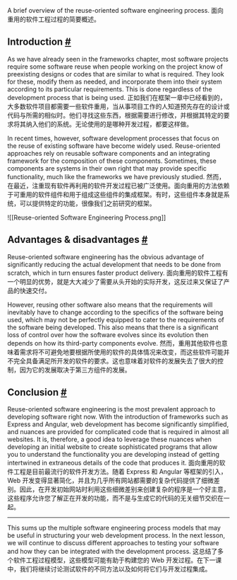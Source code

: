 A brief overview of the reuse-oriented software engineering process.
面向重用的软件工程过程的简要概述。

## Introduction [#](https://www.educative.io/courses/web-development-a-primer/m2Y8NA02WZO#Introduction-)

As we have already seen in the frameworks chapter, most software projects require some software reuse when people working on the project know of preexisting designs or codes that are similar to what is required. They look for these, modify them as needed, and incorporate them into their system according to its particular requirements. This is done regardless of the development process that is being used.
正如我们在框架一章中已经看到的，大多数软件项目都需要一些软件重用，当从事项目工作的人知道预先存在的设计或代码与所需的相似时。他们寻找这些东西，根据需要进行修改，并根据其特定的要求将其纳入他们的系统。无论使用的是哪种开发过程，都要这样做。

In recent times, however, software development processes that focus on the reuse of existing software have become widely used. Reuse-oriented approaches rely on reusable software components and an integrating framework for the composition of these components. Sometimes, these components are systems in their own right that may provide specific functionality, much like the frameworks we have previously studied.
然而，在最近，注重现有软件再利用的软件开发过程已被广泛使用。面向重用的方法依赖于可重用的软件组件和用于组成这些组件的集成框架。有时，这些组件本身就是系统，可以提供特定的功能，很像我们之前研究的框架。

![[Reuse-oriented Software Engineering Process.png]]

## Advantages & disadvantages [#](https://www.educative.io/courses/web-development-a-primer/m2Y8NA02WZO#Advantages-&-disadvantages-)

Reuse-oriented software engineering has the obvious advantage of significantly reducing the actual development that needs to be done from scratch, which in turn ensures faster product delivery.
面向重用的软件工程有一个明显的优势，就是大大减少了需要从头开始的实际开发，这反过来又保证了产品的快速交付。

However, reusing other software also means that the requirements will inevitably have to change according to the specifics of the software being used, which may not be perfectly equipped to cater to the requirements of the software being developed. This also means that there is a significant loss of control over how the software evolves since its evolution then depends on how its third-party components evolve.
然而，重用其他软件也意味着需求将不可避免地要根据所使用的软件的具体情况来改变，而这些软件可能并不完全具备满足所开发的软件的要求。这也意味着对软件的发展失去了很大的控制，因为它的发展取决于第三方组件的发展。

## Conclusion [#](https://www.educative.io/courses/web-development-a-primer/m2Y8NA02WZO#Conclusion-)

Reuse-oriented software engineering is the most prevalent approach to developing software right now. With the introduction of frameworks such as Express and Angular, web development has become significantly simplified, and nuances are provided for complicated code that is required in almost all websites. It is, therefore, a good idea to leverage these nuances when developing an initial website to create sophisticated programs that allow you to understand the functionality you are developing instead of getting intertwined in extraneous details of the code that produces it.
面向重用的软件工程是目前最流行的软件开发方法。随着 Express 和 Angular 等框架的引入，Web 开发变得显著简化，并且为几乎所有网站都需要的复杂代码提供了细微差别。因此，在开发初始网站时利用这些细微差别来创建复杂的程序是一个好主意，这些程序允许您了解正在开发的功能，而不是与生成它的代码的无关细节交织在一起。

---

This sums up the multiple software engineering process models that may be useful in structuring your web development process. In the next lesson, we will continue to discuss different approaches to testing your software and how they can be integrated with the development process.
这总结了多个软件工程过程模型，这些模型可能有助于构建您的 Web 开发过程。在下一课中，我们将继续讨论测试软件的不同方法以及如何将它们与开发过程集成。

